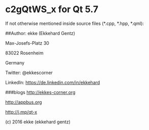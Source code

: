 # c2gQtWS_x for Qt 5.7
If not otherwise mentioned inside source files (*.cpp, *.hpp, *.qml):

##Author: 
ekke (Ekkehard Gentz)

Max-Josefs-Platz 30

83022 Rosenheim

Germany

Twitter: @ekkescorner

LinkedIn: https://de.linkedin.com/in/ekkehard

###blogs
http://ekkes-corner.org

http://appbus.org

http://j.mp/qt-x

(c) 2016 ekke (ekkehard gentz)
